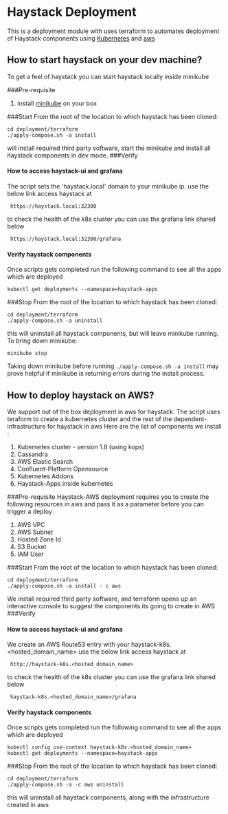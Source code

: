 # Haystack Deployment
This is a deployment module with uses terraform to automates deployment of Haystack components using [Kubernetes](https://en.wikipedia.org/wiki/Kubernetes) and [aws](https://aws.amazon.com/)


## How to start haystack on your dev machine?
To get a feel of haystack you can start haystack locally inside minikube

###Pre-requisite 
1. install [minikube](https://kubernetes.io/docs/tasks/tools/install-minikube/) on your box

###Start
From the root of the location to which haystack has been cloned:
```
cd deployment/terraform
./apply-compose.sh -a install
```
will install required third party software, start the minikube and install all haystack components in dev mode.
###Verify

#### How to access haystack-ui and grafana
The script sets the 'haystack.local' domain to your minikube ip.
use the below link access haystack at
```
 https://haystack.local:32300
```
to check the health of the k8s cluster you can use the grafana link shared below
```
 https://haystack.local:32300/grafana
```

#### Verify haystack components
Once scripts gets completed run the following command to see all the apps which are deployed
```
kubectl get deployments --namespace=haystack-apps
```

###Stop
From the root of the location to which haystack has been cloned:
```
cd deployment/terraform
./apply-compose.sh -a uninstall
```
this will uninstall all haystack components, but will leave minikube running. To bring down minikube:
```
minikube stop
``` 
Taking down minikube before running `./apply-compose.sh -a install` may prove helpful if minikube is returning errors
during the install process.

## How to deploy haystack on AWS?
We support out of the box deployment in aws for haystack. The script uses teraform to create a kubernetes cluster and the rest of the dependent-infrastructure for haystack in aws
Here are the list of components we install : 
1. Kubernetes cluster - version 1.8 (using kops)
2. Cassandra
3. AWS Elastic Search
4. Confluent-Platform Opensource
5. Kubernetes Addons
6. Haystack-Apps inside kubernetes


###Pre-requisite 
Haystack-AWS deployment requires you to create the following resources in aws and pass it as a parameter before you can trigger a deploy
1. AWS VPC
2. AWS Subnet
3. Hosted Zone Id
4. S3 Bucket
5. IAM User

###Start
From the root of the location to which haystack has been cloned:
```
cd deployment/terraform
./apply-compose.sh -a install - c aws
```
We install required third party software, and terraform opens up an interactive console to suggest the components its going to create in AWS
###Verify

#### How to access haystack-ui and grafana
We create an AWS Route53 entry with your haystack-k8s.<hosted_domain_name>
use the below link access haystack at
```
 http://haystack-k8s.<hosted_domain_name>
```
to check the health of the k8s cluster you can use the grafana link shared below
```
 haystack-k8s.<hosted_domain_name>/grafana
```

#### Verify haystack components
Once scripts gets completed run the following command to see all the apps which are deployed
```
kubectl config use-context haystack-k8s.<hosted_domain_name>
kubectl get deployments --namespace=haystack-apps
```

###Stop
From the root of the location to which haystack has been cloned:
```
cd deployment/terraform
./apply-compose.sh -a -c aws uninstall
```
this will uninstall all haystack components, along with the infrastructure created in aws

